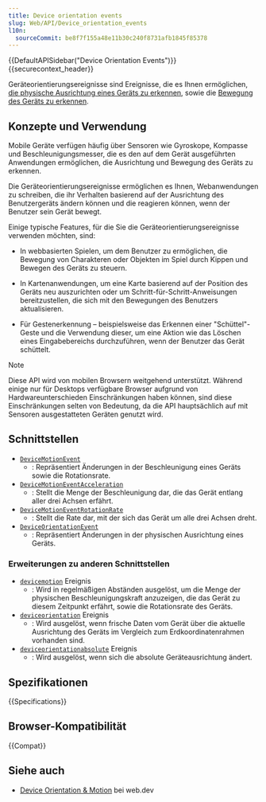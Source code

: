 ```yaml
---
title: Device orientation events
slug: Web/API/Device_orientation_events
l10n:
  sourceCommit: be8f7f155a48e11b30c240f8731afb1845f85378
---
```


{{DefaultAPISidebar("Device Orientation Events")}}{{securecontext_header}}

Geräteorientierungsereignisse sind Ereignisse, die es Ihnen ermöglichen, [die physische Ausrichtung eines Geräts zu erkennen](/de/docs/Web/API/Device_orientation_events/Detecting_device_orientation#processing_orientation_events), sowie die [Bewegung des Geräts zu erkennen](/de/docs/Web/API/Device_orientation_events/Detecting_device_orientation#processing_motion_events).

## Konzepte und Verwendung

Mobile Geräte verfügen häufig über Sensoren wie Gyroskope, Kompasse und Beschleunigungsmesser, die es den auf dem Gerät ausgeführten Anwendungen ermöglichen, die Ausrichtung und Bewegung des Geräts zu erkennen.

Die Geräteorientierungsereignisse ermöglichen es Ihnen, Webanwendungen zu schreiben, die ihr Verhalten basierend auf der Ausrichtung des Benutzergeräts ändern können und die reagieren können, wenn der Benutzer sein Gerät bewegt.

Einige typische Features, für die Sie die Geräteorientierungsereignisse verwenden möchten, sind:

- In webbasierten Spielen, um dem Benutzer zu ermöglichen, die Bewegung von Charakteren oder Objekten im Spiel durch Kippen und Bewegen des Geräts zu steuern.

- In Kartenanwendungen, um eine Karte basierend auf der Position des Geräts neu auszurichten oder um Schritt-für-Schritt-Anweisungen bereitzustellen, die sich mit den Bewegungen des Benutzers aktualisieren.

- Für Gestenerkennung – beispielsweise das Erkennen einer "Schüttel"-Geste und die Verwendung dieser, um eine Aktion wie das Löschen eines Eingabebereichs durchzuführen, wenn der Benutzer das Gerät schüttelt.

> [!NOTE]
> Diese API wird von mobilen Browsern weitgehend unterstützt. Während einige nur für Desktops verfügbare Browser aufgrund von Hardwareunterschieden Einschränkungen haben können, sind diese Einschränkungen selten von Bedeutung, da die API hauptsächlich auf mit Sensoren ausgestatteten Geräten genutzt wird.

## Schnittstellen

- [`DeviceMotionEvent`](/de/docs/Web/API/DeviceMotionEvent)
  - : Repräsentiert Änderungen in der Beschleunigung eines Geräts sowie die Rotationsrate.
- [`DeviceMotionEventAcceleration`](/de/docs/Web/API/DeviceMotionEventAcceleration)
  - : Stellt die Menge der Beschleunigung dar, die das Gerät entlang aller drei Achsen erfährt.
- [`DeviceMotionEventRotationRate`](/de/docs/Web/API/DeviceMotionEventRotationRate)
  - : Stellt die Rate dar, mit der sich das Gerät um alle drei Achsen dreht.
- [`DeviceOrientationEvent`](/de/docs/Web/API/DeviceOrientationEvent)
  - : Repräsentiert Änderungen in der physischen Ausrichtung eines Geräts.

### Erweiterungen zu anderen Schnittstellen

- [`devicemotion`](/de/docs/Web/API/Window/devicemotion_event) Ereignis
  - : Wird in regelmäßigen Abständen ausgelöst, um die Menge der physischen Beschleunigungskraft anzuzeigen, die das Gerät zu diesem Zeitpunkt erfährt, sowie die Rotationsrate des Geräts.
- [`deviceorientation`](/de/docs/Web/API/Window/deviceorientation_event) Ereignis
  - : Wird ausgelöst, wenn frische Daten vom Gerät über die aktuelle Ausrichtung des Geräts im Vergleich zum Erdkoordinatenrahmen vorhanden sind.
- [`deviceorientationabsolute`](/de/docs/Web/API/Window/deviceorientationabsolute_event) Ereignis
  - : Wird ausgelöst, wenn sich die absolute Geräteausrichtung ändert.

## Spezifikationen

{{Specifications}}

## Browser-Kompatibilität

{{Compat}}

## Siehe auch

- [Device Orientation & Motion](https://web.dev/articles/device-orientation) bei web.dev
